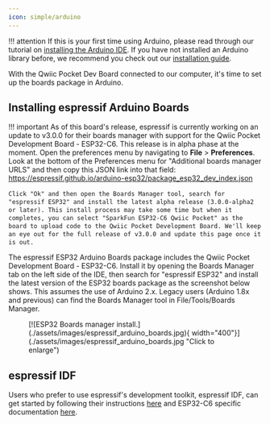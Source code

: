 ```yaml
---
icon: simple/arduino
---
```


!!! attention
	If this is your first time using Arduino, please read through our tutorial on [installing the Arduino IDE](https://learn.sparkfun.com/tutorials/installing-arduino-ide). If you have not installed an Arduino library before, we recommend you check out our [installation guide](https://learn.sparkfun.com/tutorials/installing-an-arduino-library).

With the Qwiic Pocket Dev Board connected to our computer, it's time to set up the boards package in Arduino.

## Installing espressif Arduino Boards

!!! important
    As of this board's release, espressif is currently working on an update to v3.0.0 for their boards manager with support for the Qwiic Pocket Development Board - ESP32-C6. This release is in alpha phase at the moment. Open the preferences menu by navigating to <b>File</b> > <b>Preferences</b>. Look at the bottom of the Preferences menu for "Additional boards manager URLS" and then copy this JSON link into that field:
    https://espressif.github.io/arduino-esp32/package_esp32_dev_index.json

    Click "Ok" and then open the Boards Manager tool, search for "espressif ESP32" and install the latest alpha release (3.0.0-alpha2 or later). This install process may take some time but when it completes, you can select "SparkFun ESP32-C6 Qwiic Pocket" as the board to upload code to the Qwiic Pocket Development Board. We'll keep an eye out for the full release of v3.0.0 and update this page once it is out.

The espressif ESP32 Arduino Boards package includes the Qwiic Pocket Development Board - ESP32-C6. Install it by opening the Boards Manager tab on the left side of the IDE, then search for "espressif ESP32" and install the latest version of the ESP32 boards package as the screenshot below shows. This assumes the use of Arduino 2.x. Legacy users (Arduino 1.8x and previous) can find the Boards Manager tool in File/Tools/Boards Manager.

<figure markdown>
[![ESP32 Boards manager install.](./assets/images/espressif_arduino_boards.jpg){ width="400"}](./assets/images/espressif_arduino_boards.jpg "Click to enlarge")
</figure>

## espressif IDF

Users who prefer to use espressif's development toolkit, espressif IDF, can get started by following their instructions [here](https://www.espressif.com/en/products/sdks/esp-idf) and  ESP32-C6 specific documentation [here](https://docs.espressif.com/projects/esp-idf/en/stable/esp32c6/index.html). 
